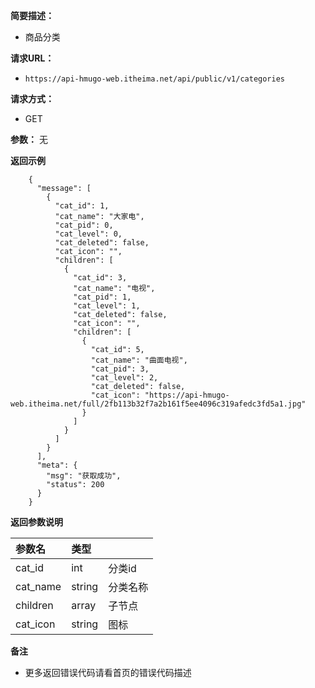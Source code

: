 **简要描述：** 

- 商品分类

**请求URL：** 

- `https://api-hmugo-web.itheima.net/api/public/v1/categories`

**请求方式：**

- GET

**参数：** 无

 **返回示例**

```
    {
      "message": [
        {
          "cat_id": 1,
          "cat_name": "大家电",
          "cat_pid": 0,
          "cat_level": 0,
          "cat_deleted": false,
          "cat_icon": "",
          "children": [
            {
              "cat_id": 3,
              "cat_name": "电视",
              "cat_pid": 1,
              "cat_level": 1,
              "cat_deleted": false,
              "cat_icon": "",
              "children": [
                {
                  "cat_id": 5,
                  "cat_name": "曲面电视",
                  "cat_pid": 3,
                  "cat_level": 2,
                  "cat_deleted": false,
                  "cat_icon": "https://api-hmugo-web.itheima.net/full/2fb113b32f7a2b161f5ee4096c319afedc3fd5a1.jpg"
                }
              ]
            }
          ]
        }
      ],
      "meta": {
        "msg": "获取成功",
        "status": 200
      }
    }
```

 **返回参数说明** 

| 参数名   | 类型   |          |
| :------- | :----- | -------- |
| cat_id   | int    | 分类id   |
| cat_name | string | 分类名称 |
| children | array  | 子节点   |
| cat_icon | string | 图标     |

 **备注** 

- 更多返回错误代码请看首页的错误代码描述